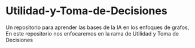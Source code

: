 # Utilidad-y-Toma-de-Decisiones
Un repositorio para aprender las bases de la IA en los enfoques de grafos, En este repositorio nos enfocaremos en la rama de Utilidad y Toma de Decisiones
